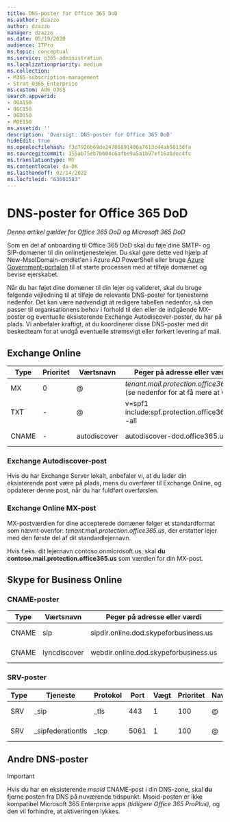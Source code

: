 ```yaml
---
title: DNS-poster for Office 365 DoD
ms.author: dzazzo
author: dzazzo
manager: dzazzo
ms.date: 05/19/2020
audience: ITPro
ms.topic: conceptual
ms.service: o365-administration
ms.localizationpriority: medium
ms.collection:
- M365-subscription-management
- Strat_O365_Enterprise
ms.custom: Adm_O365
search.appverid:
- OGA150
- OGC150
- OGD150
- MOE150
ms.assetid: ''
description: 'Oversigt: DNS-poster for Office 365 DoD'
hideEdit: true
ms.openlocfilehash: f3d7926b69de24786891406a7613c44ab5013dfa
ms.sourcegitcommit: 355ab75eb7b604c6afbe9a5a1b97ef16a1dec4fc
ms.translationtype: MT
ms.contentlocale: da-DK
ms.lasthandoff: 02/14/2022
ms.locfileid: "63601583"
---
```

# <a name="dns-records-for-office-365-dod"></a>DNS-poster for Office 365 DoD

*Denne artikel gælder for Office 365 DoD og Microsoft 365 DoD*

Som en del af onboarding til Office 365 DoD skal du føje dine SMTP- og SIP-domæner til din onlinetjenestelejer.  Du skal gøre dette ved hjælp af New-MsolDomain-cmdlet'en i Azure AD PowerShell eller bruge [Azure Government-portalen](https://portal.azure.us) til at starte processen med at tilføje domænet og bevise ejerskabet.

Når du har føjet dine domæner til din lejer og valideret, skal du bruge følgende vejledning til at tilføje de relevante DNS-poster for tjenesterne nedenfor.  Det kan være nødvendigt at redigere tabellen nedenfor, så den passer til organisationens behov i forhold til den eller de indgående MX-poster og eventuelle eksisterende Exchange Autodiscover-poster, du har på plads.  Vi anbefaler kraftigt, at du koordinerer disse DNS-poster med dit beskedteam for at undgå eventuelle strømsvigt eller forkert levering af mail.

## <a name="exchange-online"></a>Exchange Online

| Type | Prioritet | Værtsnavn | Peger på adresse eller værdi | TTL |
| --- | --- | --- | --- | --- |
| MX | 0 | @ | *tenant.mail.protection.office365.us* (se nedenfor for at få mere at vide) | En time |
| TXT | - | @ | v=spf1 include:spf.protection.office365.us -all | En time |
| CNAME | - | autodiscover | autodiscover-dod.office365.us | En time |

### <a name="exchange-autodiscover-record"></a>Exchange Autodiscover-post

Hvis du har Exchange Server lokalt, anbefaler vi, at du lader din eksisterende post være på plads, mens du overfører til Exchange Online, og opdaterer denne post, når du har fuldført overførslen.

### <a name="exchange-online-mx-record"></a>Exchange Online MX-post

MX-postværdien for dine accepterede domæner følger et standardformat som nævnt ovenfor: *tenant.mail.protection.office365.us*, der erstatter lejer med  den første del af dit standardlejernavn.

Hvis f.eks. dit lejernavn contoso.onmicrosoft.us, skal **du contoso.mail.protection.office365.us** som værdien for din MX-post.

## <a name="skype-for-business-online"></a>Skype for Business Online

### <a name="cname-records"></a>CNAME-poster

| Type | Værtsnavn | Peger på adresse eller værdi | TTL |
| --- | --- | --- | --- |
| CNAME | sip | sipdir.online.dod.skypeforbusiness.us | En time |
| CNAME | lyncdiscover | webdir.online.dod.skypeforbusiness.us | En time | 

### <a name="srv-records"></a>SRV-poster

| Type | Tjeneste | Protokol | Port | Vægt | Prioritet | Navn | Destination | TTL |
| --- | --- | --- | --- | --- | --- | --- | --- | --- |
| SRV | \_sip | \_tls | 443 | 1 | 100 | @ | sipdir.online.dod.skypeforbusiness.us | En time |
| SRV | \_sipfederationtls | \_tcp | 5061 | 1 | 100 | @ | sipfed.online.dod.skypeforbusiness.us | En time |

## <a name="other-dns-records"></a>Andre DNS-poster

> [!IMPORTANT]
> Hvis du har en eksisterende *msoid* CNAME-post i din DNS-zone, skal **du** fjerne posten fra DNS på nuværende tidspunkt.  Msoid-posten er ikke kompatibel Microsoft 365 Enterprise apps *(tidligere Office 365 ProPlus),* og den vil forhindre, at aktiveringen lykkes.

